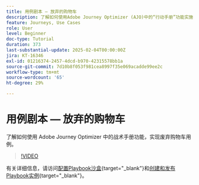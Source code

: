 ```yaml
---
title: 用例剧本 — 放弃的购物车
description: 了解如何使用Adobe Journey Optimizer (AJO)中的“行动手册”功能实施放弃的购物车用例。
feature: Journeys, Use Cases
role: User
level: Beginner
doc-type: Tutorial
duration: 373
last-substantial-update: 2025-02-04T00:00:00Z
jira: KT-16346
exl-id: 01216374-2457-4dcd-b970-42315578bb1a
source-git-commit: 7d10b8f053f981cea8997f35e069acadde99ee2c
workflow-type: tm+mt
source-wordcount: '65'
ht-degree: 29%

---
```


# 用例剧本 — 放弃的购物车

了解如何使用 Adobe Journey Optimizer 中的战术手册功能，实现废弃购物车用例。

>[!VIDEO](https://video.tv.adobe.com/v/3443964/?learn=on&enablevpops)

有关详细信息，请访问[配置Playbook沙盒](https://experienceleague.adobe.com/zh-hans/docs/platform-learn/tutorials/use-case-playbooks/configure-a-playbook-sandbox){target="_blank"}和[创建和发布Playbook实例](https://experienceleague.adobe.com/zh-hans/docs/platform-learn/tutorials/use-case-playbooks/create-and-publish-a-playbook-instance){target="_blank"}。
